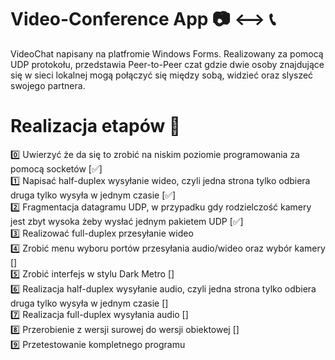 # Video-Conference App 📷 ⟷ 📞
VideoChat napisany na platfromie Windows Forms. Realizowany za pomocą UDP protokołu, przedstawia Peer-to-Peer czat gdzie dwie osoby znajdujące się w sieci lokalnej mogą połączyć się między sobą, widzieć oraz slyszeć swojego partnera.
# Realizacja etapów 🥀 
0️⃣ Uwierzyć że da się to zrobić na niskim poziomie programowania za pomocą socketów [✅]  
1️⃣ Napisać half-duplex wysyłanie wideo, czyli jedna strona tylko odbiera druga tylko wysyła w jednym czasie [✅]  
2️⃣ Fragmentacja datagramu UDP, w przypadku gdy rodzielczość kamery jest zbyt wysoka żeby wysłać jednym pakietem UDP [✅]  
3️⃣ Realizować full-duplex przesyłanie wideo  
4️⃣ Zrobić menu wyboru portów przesyłania audio/wideo oraz wybór kamery []  
5️⃣ Zrobić interfejs w stylu Dark Metro []  
6️⃣ Realizacja half-duplex wysyłanie audio, czyli jedna strona tylko odbiera druga tylko wysyła w jednym czasie []  
7️⃣ Realizacja full-duplex wysyłania audio []  
8️⃣ Przerobienie z wersji surowej do wersji obiektowej []    
9️⃣ Przetestowanie kompletnego programu


